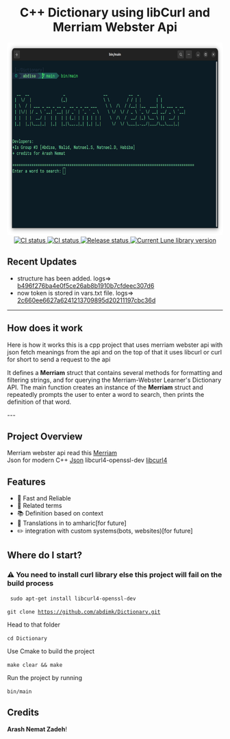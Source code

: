 

<!-- markdownlint-disable MD033 -->
<!-- markdownlint-disable MD041 -->

<div align="center">
	<h1> C++ Dictionary using libCurl and Merriam Webster Api </h1>
	<a href="">
			<img src="https://github.com/abdimk/Dictionary/blob/main/Img/prg.png" width="700" height="450" alt="screenshot" />
		</a>
	<div>
		<a href="">
		<img src="https://shields.io/endpoint?url=https://badges.readysetplay.io/workflow/filiptibell/lune/ci.yaml" alt="CI status" />
		</a>
		<a href="">
			<img src="https://shields.io/endpoint?url=https://badges.readysetplay.io/workflow/filiptibell/lune/ci.yaml" alt="CI status" />
		</a>
		<a href="">
			<img src="https://shields.io/endpoint?url=https://badges.readysetplay.io/workflow/filiptibell/lune/release.yaml" alt="Release status" />
		</a>
		<a href="">
			<img src="https://img.shields.io/github/license/filiptibell/lune.svg?label=License&color=informational" alt="Current Lune library version" />
		</a>
	</div>
</div>


## Recent Updates 
- structure has been added.  logs=> [b496f276ba4e0f5ce26ab8b1910b7cfdeec307d6](https://github.com/abdimk/Dictionary/commit/b496f276ba4e0f5ce26ab8b1910b7cfdeec307d6)
- now token is stored in vars.txt file. logs=> [2c660ee6627a6241213709895d20211197cbc36d](https://github.com/abdimk/Dictionary/commit/2c660ee6627a6241213709895d20211197cbc36d)

---
## How does it work 
<p>  Here is how it works this is a cpp project that uses merriam webster api with json fetch meanings from the api and on the top of that it uses libcurl or curl for short to send a request to the api </p>


<p>It defines a <strong>Merriam</strong> struct that contains several methods for formatting and filtering strings, and for querying the Merriam-Webster Learner's Dictionary API. The main function creates an instance of the <strong>Merriam</strong> struct and repeatedly prompts the user to enter a word to search, then prints the definition of that word.</p>
---


## Project Overview

Merriam webster api read this [Merriam](https://dictionaryapi.com/account/example?)
<br>
Json for modern C++ [Json](https://github.com/nlohmann/json)
libcurl4-openssl-dev [libcurl4](https://github.com/curl/curl)



## Features

-  🌙 Fast and Reliable 
-   🧰 Related terms 
-   📚 Definition based on context 
-   🏡 Translations in to amharic[for future]
-   ✏️  integration with custom systems(bots, websites)[for future]


## Where do I start?

### ⚠️ You need to install curl library else this project will fail on the build process 



<code> sudo apt-get install libcurl4-openssl-dev</code>

<code>git clone https://github.com/abdimk/Dictionary.git </code>

Head to that folder

<code>cd Dictionary</code>

Use Cmake to build the project

<code>make clear && make </code>

Run the project by running 

<code>bin/main</code>



## Credits 

<strong>Arash Nemat Zadeh</strong>!
